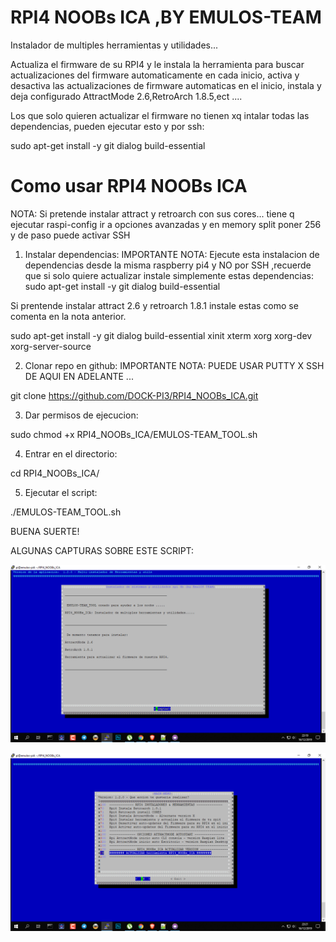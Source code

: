 # RPI4 NOOBs ICA ,BY EMULOS-TEAM
 Instalador de multiples herramientas y utilidades...

 Actualiza el firmware de su RPI4 y le instala la herramienta para 
 buscar actualizaciones del firmware automaticamente en cada inicio,
 activa y desactiva las actualizaciones de firmware automaticas en el inicio,
 instala y deja configurado AttractMode 2.6,RetroArch 1.8.5,ect ....
 
 Los que solo quieren actualizar el firmware no tienen xq intalar todas las dependencias, pueden ejecutar esto y por ssh:
 
 sudo apt-get install -y git dialog build-essential
 
 # Como usar RPI4 NOOBs ICA #
 
 NOTA: Si pretende instalar attract y retroarch con sus cores... tiene q ejecutar raspi-config ir a opciones avanzadas y en memory split poner 256 y de paso puede activar SSH
 
 
 1) Instalar dependencias: 
 IMPORTANTE NOTA: Ejecute esta instalacion de dependencias desde la misma raspberry pi4 y NO por SSH ,recuerde que si solo quiere actualizar instale simplemente estas dependencias: sudo apt-get install -y git dialog build-essential
 
 Si prentende instalar attract 2.6 y retroarch 1.8.1 instale estas como se comenta en la nota anterior.
 
 sudo apt-get install -y git dialog build-essential xinit xterm xorg xorg-dev xorg-server-source
 
 2) Clonar repo en github:
 IMPORTANTE NOTA: PUEDE USAR PUTTY X SSH DE AQUI EN ADELANTE ...
 
 git clone https://github.com/DOCK-PI3/RPI4_NOOBs_ICA.git
 
 
 3) Dar permisos de ejecucion:
 
 sudo chmod +x RPI4_NOOBs_ICA/EMULOS-TEAM_TOOL.sh
 
 
 4) Entrar en el directorio:
 
 cd RPI4_NOOBs_ICA/
 
 
 5) Ejecutar el script:
 
 ./EMULOS-TEAM_TOOL.sh
 
 
BUENA SUERTE!

ALGUNAS CAPTURAS SOBRE ESTE SCRIPT:

![Test Image 2](https://github.com/DOCK-PI3/RPI4_NOOBs_ICA/blob/master/fotoinfo/Captura1.png)

![Test Image 3](https://github.com/DOCK-PI3/RPI4_NOOBs_ICA/blob/master/fotoinfo/Captura2.png)